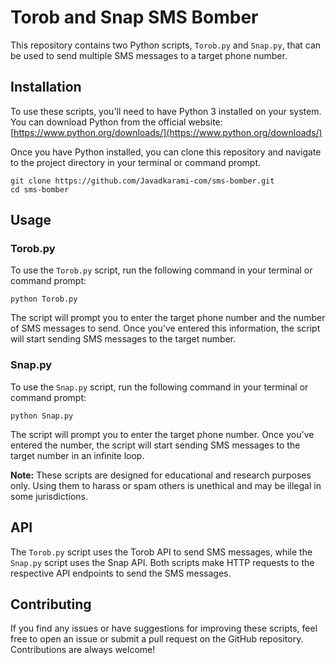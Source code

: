 # Torob and Snap SMS Bomber

This repository contains two Python scripts, `Torob.py` and `Snap.py`, that can be used to send multiple SMS messages to a target phone number.

## Installation

To use these scripts, you'll need to have Python 3 installed on your system. You can download Python from the official website: [https://www.python.org/downloads/](https://www.python.org/downloads/)

Once you have Python installed, you can clone this repository and navigate to the project directory in your terminal or command prompt.

```
git clone https://github.com/Javadkarami-com/sms-bomber.git
cd sms-bomber
```

## Usage

### Torob.py

To use the `Torob.py` script, run the following command in your terminal or command prompt:

```
python Torob.py
```

The script will prompt you to enter the target phone number and the number of SMS messages to send. Once you've entered this information, the script will start sending SMS messages to the target number.

### Snap.py

To use the `Snap.py` script, run the following command in your terminal or command prompt:

```
python Snap.py
```

The script will prompt you to enter the target phone number. Once you've entered the number, the script will start sending SMS messages to the target number in an infinite loop.

**Note:** These scripts are designed for educational and research purposes only. Using them to harass or spam others is unethical and may be illegal in some jurisdictions.

## API

The `Torob.py` script uses the Torob API to send SMS messages, while the `Snap.py` script uses the Snap API. Both scripts make HTTP requests to the respective API endpoints to send the SMS messages.

## Contributing

If you find any issues or have suggestions for improving these scripts, feel free to open an issue or submit a pull request on the GitHub repository. Contributions are always welcome!
